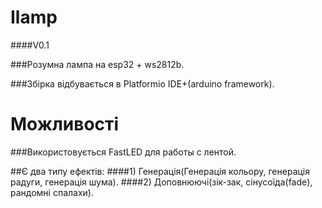 # Ilamp
####V0.1

###Розумна лампа на esp32 + ws2812b. 

###Збірка відбувається в Platformio IDE+(arduino framework).

# Можливості
###Використовується FastLED для работы с лентой.

##Є два типу ефектів:
####1) Генерація(Генерація кольору, генерація радуги, генерація шума).
####2) Доповнюючі(зік-зак, сінусоїда(fade), рандомні спалахи).

